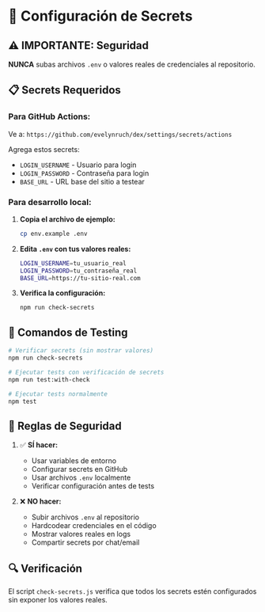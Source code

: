 # 🔐 Configuración de Secrets

## ⚠️ IMPORTANTE: Seguridad
**NUNCA** subas archivos `.env` o valores reales de credenciales al repositorio.

## 📋 Secrets Requeridos

### Para GitHub Actions:
Ve a: `https://github.com/evelynruch/dex/settings/secrets/actions`

Agrega estos secrets:
- `LOGIN_USERNAME` - Usuario para login
- `LOGIN_PASSWORD` - Contraseña para login  
- `BASE_URL` - URL base del sitio a testear

### Para desarrollo local:

1. **Copia el archivo de ejemplo:**
   ```bash
   cp env.example .env
   ```

2. **Edita `.env` con tus valores reales:**
   ```bash
   LOGIN_USERNAME=tu_usuario_real
   LOGIN_PASSWORD=tu_contraseña_real
   BASE_URL=https://tu-sitio-real.com
   ```

3. **Verifica la configuración:**
   ```bash
   npm run check-secrets
   ```

## 🧪 Comandos de Testing

```bash
# Verificar secrets (sin mostrar valores)
npm run check-secrets

# Ejecutar tests con verificación de secrets
npm run test:with-check

# Ejecutar tests normalmente
npm test
```

## 🚨 Reglas de Seguridad

1. ✅ **SÍ hacer:**
   - Usar variables de entorno
   - Configurar secrets en GitHub
   - Usar archivos `.env` localmente
   - Verificar configuración antes de tests

2. ❌ **NO hacer:**
   - Subir archivos `.env` al repositorio
   - Hardcodear credenciales en el código
   - Mostrar valores reales en logs
   - Compartir secrets por chat/email

## 🔍 Verificación

El script `check-secrets.js` verifica que todos los secrets estén configurados sin exponer los valores reales.
